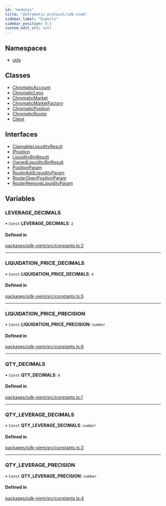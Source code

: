```yaml
---
id: "modules"
title: "@chromatic-protocol/sdk-viem"
sidebar_label: "Exports"
sidebar_position: 0.5
custom_edit_url: null
---
```


## Namespaces

- [utils](namespaces/utils.md)

## Classes

- [ChromaticAccount](classes/ChromaticAccount.md)
- [ChromaticLens](classes/ChromaticLens.md)
- [ChromaticMarket](classes/ChromaticMarket.md)
- [ChromaticMarketFactory](classes/ChromaticMarketFactory.md)
- [ChromaticPosition](classes/ChromaticPosition.md)
- [ChromaticRouter](classes/ChromaticRouter.md)
- [Client](classes/Client.md)

## Interfaces

- [ClaimableLiquidityResult](interfaces/ClaimableLiquidityResult.md)
- [IPosition](interfaces/IPosition.md)
- [LiquidityBinResult](interfaces/LiquidityBinResult.md)
- [OwnedLiquidityBinResult](interfaces/OwnedLiquidityBinResult.md)
- [PositionParam](interfaces/PositionParam.md)
- [RouterAddLiquidityParam](interfaces/RouterAddLiquidityParam.md)
- [RouterOpenPositionParam](interfaces/RouterOpenPositionParam.md)
- [RouterRemoveLiquidityParam](interfaces/RouterRemoveLiquidityParam.md)

## Variables

### LEVERAGE\_DECIMALS

• `Const` **LEVERAGE\_DECIMALS**: ``2``

#### Defined in

[packages/sdk-viem/src/constants.ts:2](https://github.com/chromatic-protocol/sdk/blob/f367eaa/packages/sdk-viem/src/constants.ts#L2)

___

### LIQUIDATION\_PRICE\_DECIMALS

• `Const` **LIQUIDATION\_PRICE\_DECIMALS**: ``4``

#### Defined in

[packages/sdk-viem/src/constants.ts:5](https://github.com/chromatic-protocol/sdk/blob/f367eaa/packages/sdk-viem/src/constants.ts#L5)

___

### LIQUIDATION\_PRICE\_PRECISION

• `Const` **LIQUIDATION\_PRICE\_PRECISION**: `number`

#### Defined in

[packages/sdk-viem/src/constants.ts:6](https://github.com/chromatic-protocol/sdk/blob/f367eaa/packages/sdk-viem/src/constants.ts#L6)

___

### QTY\_DECIMALS

• `Const` **QTY\_DECIMALS**: ``4``

#### Defined in

[packages/sdk-viem/src/constants.ts:1](https://github.com/chromatic-protocol/sdk/blob/f367eaa/packages/sdk-viem/src/constants.ts#L1)

___

### QTY\_LEVERAGE\_DECIMALS

• `Const` **QTY\_LEVERAGE\_DECIMALS**: `number`

#### Defined in

[packages/sdk-viem/src/constants.ts:3](https://github.com/chromatic-protocol/sdk/blob/f367eaa/packages/sdk-viem/src/constants.ts#L3)

___

### QTY\_LEVERAGE\_PRECISION

• `Const` **QTY\_LEVERAGE\_PRECISION**: `number`

#### Defined in

[packages/sdk-viem/src/constants.ts:4](https://github.com/chromatic-protocol/sdk/blob/f367eaa/packages/sdk-viem/src/constants.ts#L4)
